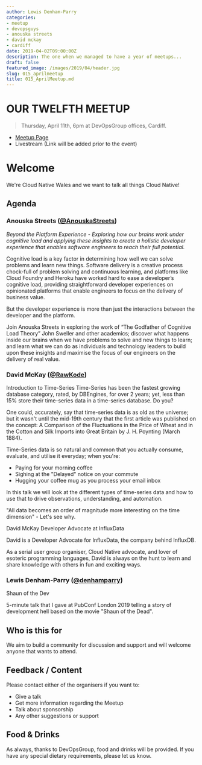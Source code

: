 ```yaml
---
author: Lewis Denham-Parry
categories:
- meetup
- devopsguys
- anouska streets
- david mckay
- cardiff
date: 2019-04-02T09:00:00Z
description: The one when we managed to have a year of meetups...
draft: false
featured_image: /images/2019/04/header.jpg
slug: 015_aprilmeetup
title: 015_AprilMeetup.md
---
```


# OUR TWELFTH MEETUP

> Thursday, April 11th, 6pm at DevOpsGroup offices, Cardiff.

* [Meetup Page](https://www.meetup.com/Cloud-Native-Wales/events/jhtmtqyzgbpb/)
* Livestream (Link will be added prior to the event)

# Welcome

We're Cloud Native Wales and we want to talk all things Cloud Native!

## Agenda

### Anouska Streets ([@AnouskaStreets](https://twitter.com/AnouskaStreets))

*Beyond the Platform Experience - Exploring how our brains work under cognitive load and applying these insights to create a holistic developer experience that enables software engineers to reach their full potential.*

Cognitive load is a key factor in determining how well we can solve problems and learn new things. Software delivery is a creative process chock-full of problem solving and continuous learning, and platforms like Cloud Foundry and Heroku have worked hard to ease a developer’s cognitive load, providing straightforward developer experiences on opinionated platforms that enable engineers to focus on the delivery of business value.

But the developer experience is more than just the interactions between the developer and the platform.

Join Anouska Streets in exploring the work of “The Godfather of Cognitive Load Theory” John Sweller and other academics; discover what happens inside our brains when we have problems to solve and new things to learn; and learn what we can do as individuals and technology leaders to build upon these insights and maximise the focus of our engineers on the delivery of real value.

### David McKay ([@RawKode](https://twitter.com/RawKode))

Introduction to Time-Series
Time-Series has been the fastest growing database category, rated, by DBEngines, for over 2 years; yet, less than 15% store their time-series data in a time-series database. Do you?

One could, accurately, say that time-series data is as old as the universe; but it wasn't until the mid-19th century that the first article was published on the concept: A Comparison of the Fluctuations in the Price of Wheat and in the Cotton and Silk Imports into Great Britain by J. H. Poynting (March 1884).

Time-Series data is so natural and common that you actually consume, evaluate, and utilise it everyday; when you're:

- Paying for your morning coffee
- Sighing at the "Delayed" notice on your commute
- Hugging your coffee mug as you process your email inbox

In this talk we will look at the different types of time-series data and how to use that to drive observations, understanding, and automation.

"All data becomes an order of magnitude more interesting on the time dimension" - Let's see why.

David McKay
Developer Advocate at InfluxData

David is a Developer Advocate for InfluxData, the company behind InfluxDB.

As a serial user group organiser, Cloud Native advocate, and lover of esoteric programming languages, David is always on the hunt to learn and share knowledge with others in fun and exciting ways.

### Lewis Denham-Parry ([@denhamparry](https://twitter.com/denhamparry))

Shaun of the Dev

5-minute talk that I gave at PubConf London 2019 telling a story of development hell based on the movie "Shaun of the Dead".

## Who is this for

We aim to build a community for discussion and support and will welcome anyone that wants to attend.

## Feedback / Content

Please contact either of the organisers if you want to:

* Give a talk
* Get more information regarding the Meetup
* Talk about sponsorship
* Any other suggestions or support

## Food & Drinks
As always, thanks to DevOpsGroup, food and drinks will be provided. If you have any special dietary requirements, please let us know.